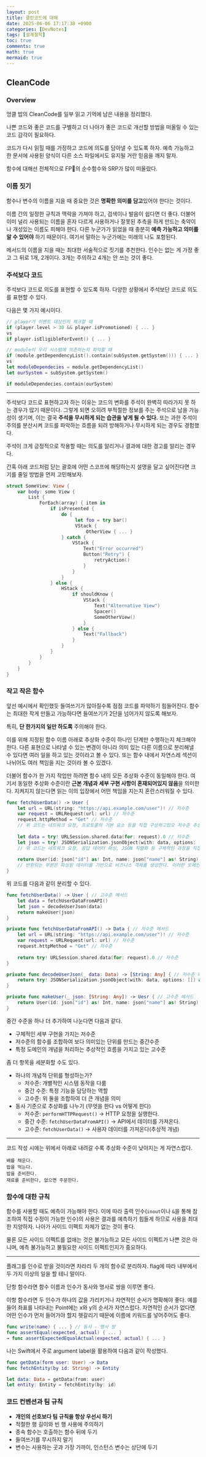 ```yaml
---
layout: post
title: 클린코드에 대해
date: 2025-06-06 17:17:38 +0900
categories: [DevNotes]
tags: [설계철학]
toc: true
comments: true
math: true
mermaid: true
---
```


## CleanCode

### Overview

엉클 밥의 CleanCode를 일부 읽고 기억에 남은 내용을 정리했다.

나쁜 코드와 좋은 코드를 구별하고 더 나아가 좋은 코드로 개선할 방법을 떠올릴 수 있는 코드 감각이 필요하다.

코드가 다시 읽힐 때를 가정하고 코드에 의도를 담아낼 수 있도록 하자.
예측 가능하고 한 문서에 사용된 양식이 다른 소스 파일에서도 유지될 거란 믿음을 깨지 말자.

함수에 대해선 전체적으로 FP의 순수함수와 SRP가 많이 떠올랐다.

### 이름 짓기

함수나 변수의 이름을 지을 때 중요한 것은 **명확한 의미를 담고**있어야 한다는 것이다.

이름 간의 일정한 규칙과 맥락을 가져야 하고, 검색이나 발음이 쉽다면 더 좋다.
더불어 이미 널리 사용되는 이름을 혼자 다르게 사용하거나 잘못된 추측을 하게 만드는 축약이나 개성있는 이름도 피해야 한다.
다른 누군가가 읽었을 때 충분히 **예측 가능하고 의미를 알 수 있어야** 하기 때문이다.
여기서 말하는 누군가에는 미래의 나도 포함된다.

메서드의 이름을 지을 때는 최대한 서술적으로 짓기를 추천한다.
인수는 없는 게 가장 좋고 그 뒤로 1개, 2개이다.
3개는 주의하고 4개는 안 쓰는 것이 좋다.

### 주석보다 코드

주석보다 코드로 의도를 표현할 수 있도록 하자.
다양한 상황에서 주석보단 코드로 의도를 표현할 수 있다.

다음은 몇 가지 예시이다.

```swift
// player가 이벤트 대상인지 체크할 때
if (player.level > 30 && player.isPromotioned) { ... }
vs
if player.isEligibleForEvent() { ... }
```

```swift
// module이 우리 시스템에 의존하는지 파악할 때
if (module.getDependencyList().contain(subSystem.getSystem())) { ... }
vs
let moduleDependecies = module.getDependencyList()
let ourSystem = subSystem.getSystem()

if moduleDependecies.contain(ourSystem)
```

---

주석보다 코드로 표현하고자 하는 이유는 코드의 변화를 주석이 완벽히 따라가지 못 하는 경우가 많기 때문이다.
그렇게 되면 오히려 부적절한 정보를 주는 주석으로 남을 가능성이 생기며, 이는 결국 **주석을 무시하게 되는 습관을 낳게 될 수 있다.**
또는 과한 주석이 주의를 분산시켜 코드를 파악하는 흐름을 되려 방해하거나 무시하게 되는 경우도 경험했다.

주석이 크게 긍정적으로 작용할 때는 의도를 알리거나 결과에 대한 경고를 알리는 경우다.

간혹 아래 코드처럼 닫는 괄호에 어떤 스코프에 해당하는지 설명을 달고 싶어진다면 크기를 줄일 방법을 먼저 고민해보자.

```swift
struct SomeView: View {
	var body: some View {
		List {
			ForEach(array) { item in
				if isPresented {
					do {
						 let foo = try bar()
						 VStack {
							 OtherView { ... }
					} catch {
						VStack {
							Text("Error occurred")
							Button("Retry") {
								retryAction()
							}
						}
					}
				} else {
					HStack {
						if shouldKnow { 
							VStack {
								Text("Alternative View")
								Spacer()
								SomeOtherView()
							}
						} else {
							Text("Fallback")
						}
					}
				}
			}
		}
	}
}
```

### 작고 작은 함수

앞선 예시에서 확인했듯 들여쓰기가 많아질수록 점점 코드를 파악하기 힘들어진다.
함수는 최대한 작게 만들고 가능하다면 들여쓰기가 2단을 넘어가지 않도록 해보자.

특히, **단 한가지의 일만 하도록** 주의해야 한다.

이를 위해 지정된 함수 이름 아래로 추상화 수준이 하나인 단계만 수행하는지 체크해야 한다.
다른 표현으로 나타낼 수 있는 변경이 아니라 의미 있는 다른 이름으로 분리해낼 수 있다면 여러 일을 하고 있는 것이라고 볼 수 있다.
또는 함수 내에서 자연스레 섹션이 나뉘어도 여러 책임을 지는 것이라 볼 수 있겠다.

더불어 함수가 한 가지 작업만 하려면 함수 내의 모든 추상화 수준이 동일해야 한다.
여기서 동일한 추상화 수준이란 **근본 개념과 세부 구현 사항이 혼재되어있지 않음**을 의미한다.
지켜지지 않는다면 읽는 이의 입장에서 어떤 책임을 지는지 혼란스러워질 수 있다.

```swift
func fetchUserData() -> User {
	let url = URL(string: "https://api.example.com/user")! // 저수준
	var request = URLRequest(url: url) // 저수준
	request.httpMethod = "Get" // 저수준
	// 위 코드는 네트워크 요청, 프로토콜의 기본 요소 등을 직접 구성하고있오 저수준 추상화다.
	
	let data = try! URLSession.shared.data(for: request).0 // 저수준
	let json = try! JSONSerialization.jsonObject(with: data, options: []) as! [String: Any] // 저수준
	// 위 코드는 네트워크 요청, 응답 데이터 파싱, JSON 직렬화 등 구체적인 과정을 직접 다루고 있기에 저수준 추상화라 볼 수 있다.
	
	return User(id: json["id"] as! Int, name: json["name"] as! String) // 고수준
	// 반환되는 부분은 파싱된 데이터를 기반으로 비즈니스 객체를 생성한다. 이러한 도메인 모델 생성 및 사용은 비즈니스 로직 수준의 코드로 보다 고수준의 코드다.
}
```

위 코드를 다음과 같이 분리할 수 있다.

```swift
func fetchUserData() -> User { // 고수준 메서드
	let data = fetchUserDataFromAPI() 
	let json = decodeUserJson(data) 
	return makeUser(json)
}

private func fetchUserDataFromAPI() -> Data { // 저수준 메서드
	let url = URL(string: "https://api.example.com/user")! // 저수준
	var request = URLRequest(url: url) // 저수준
	request.httpMethod = "Get" // 저수준
	
	return try! URLSession.shared.data(for: request).0 // 저수준
}

private func decodeUserJson(_ data: Data) -> [String: Any] { // 저수준 메서드
	return try! JSONSerialization.jsonObject(with: data, options: []) as! [String: Any] // 저수준
}

private func makeUser(_ json: [String: Any]) -> Uesr { // 고수준 메서드
	return User(id: json["id"] as! Int, name: json["name"] as! String) // 고수준
}
```

중간 수준을 하나 더 추가하여 나눈다면 다음과 같다.
- 구체적인 세부 구현을 가지는 저수준
- 저수준의 함수를 조합하여 보다 의미있는 단위를 만드는 중간수준
- 특정 도메인의 개념을 처리하는 추상적인 흐름을 가지고 있는 고수준

좀 더 항목을 세분화할 수도 있다.
- 하나의 개념적 단위를 형성하는가?
	- 저수준: 개별적인 시스템 동작을 다룸
	- 중간 수준: 특정 기능을 담당하는 역할
	- 고수준: 위 둘을 조합하여 더 큰 개념을 의미
- 동사 기준으로 추상화를 나누기 (무엇을 한다 vs 어떻게 한다)
	- 저수준: `performHTTPRequest()` → HTTP 요청을 실행한다.
	- 중간 수준: `fetchUserDataFromAPI()` → API에서 데이터를 가져온다.
	- 고수준: `fetchUserData()` → 사용자 데이터를 가져온다(추상적 개념)

---

코드 작성 시에는 위에서 아래로 내려갈 수록 추상화 수준이 낮아지는 게 자연스럽다.

```pseudo
배를 채운다.
밥을 먹는다.
밥을 준비한다.
재료를 준비한다, 없으면 주문한다.
```

### 함수에 대한 규칙

함수를 사용할 때도 예측이 가능해야 한다.
이에 따라 출력 인수(`inout`이나 `&`을 통해 참조하여 직접 수정이 가능한 인수)의 사용은 결과를 예측하기 힘들게 하므로 사용을 최대한 지양하자.
나아가 사이드 이펙트 자체가 없는 것이 좋다.

물론 모든 사이드 이펙트를 없애는 것은 불가능하고 모든 사이드 이펙트가 나쁜 것은 아니며,
예측 불가능하고 불필요한 사이드 이펙트인지가 중요하다.

---

플래그를 인수로 받을 것이라면 차라리 두 개의 함수로 분리하자.
flag에 따라 내부에서 두 가지 이상의 일을 할 테니 말이다.

단항 함수라면 함수 이름과 인수가 동사와 명사로 쌍을 이루면 좋다.

이항 함수라면 두 인수가 하나의 값을 가리키거나 자연적인 순서가 명확해야 좋다.
예를 들어 좌표를 나타내는 Point에는 x와 y의 순서가 자연스럽다.
자연적인 순서가 없다면 어떤 인수가 먼저 들어가야 할지 헷갈리기 때문에 이름에 키워드를 넣어주어도 좋다.

```swift
func write(name) { ... } // 동사 - 명사 쌍
func assertEqual(expected, actual) { ... }
→ func assertExpectedEqualActual(expected, actual) { ... }
```

나는 Swift에서 주로 argument label을 활용하여 다음과 같이 작성했다.

```swift
func getData(form user: User) -> Data
func fetchEntity(by id: String) -> Entity

let data: Data = getData(from: user)
let entity: Entity = fetchEntity(by: id)
```

### 코드 컨벤션과 팀 규칙

- **개인의 선호보다 팀 규칙을 항상 우선시 하기**
- 적절한 행 길이와 빈 행 사용에 주의하기
- 종속 함수는 호출하는 함수 뒤에 두기
- 들여쓰기를 무시하지 말기
- 변수는 사용하는 곳과 가장 가까이, 인스턴스 변수는 상단에 두기
